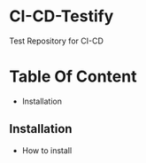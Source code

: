 # CI-CD-Testify
Test Repository for CI-CD

# Table Of Content

- Installation

## Installation

- How to install

